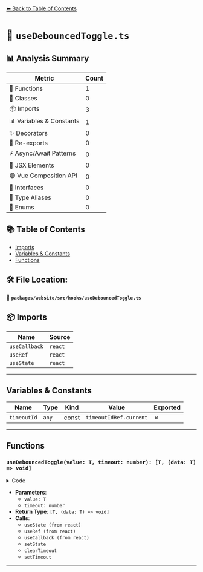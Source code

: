 [⬅️ Back to Table of Contents](../../../../index.md)

# 📄 `useDebouncedToggle.ts`

## 📊 Analysis Summary

| Metric | Count |
|--------|-------|
| 🔧 Functions | 1 |
| 🧱 Classes | 0 |
| 📦 Imports | 3 |
| 📊 Variables & Constants | 1 |
| ✨ Decorators | 0 |
| 🔄 Re-exports | 0 |
| ⚡ Async/Await Patterns | 0 |
| 💠 JSX Elements | 0 |
| 🟢 Vue Composition API | 0 |
| 📐 Interfaces | 0 |
| 📑 Type Aliases | 0 |
| 🎯 Enums | 0 |

## 📚 Table of Contents

- [Imports](#imports)
- [Variables & Constants](#variables-constants)
- [Functions](#functions)

## 🛠️ File Location:
📂 **`packages/website/src/hooks/useDebouncedToggle.ts`**

## 📦 Imports

| Name | Source |
|------|--------|
| `useCallback` | `react` |
| `useRef` | `react` |
| `useState` | `react` |


---

## Variables & Constants

| Name | Type | Kind | Value | Exported |
|------|------|------|-------|----------|
| `timeoutId` | `any` | const | `timeoutIdRef.current` | ✗ |


---

## Functions

### `useDebouncedToggle(value: T, timeout: number): [T, (data: T) => void]`

<details><summary>Code</summary>

```ts
export function useDebouncedToggle<T>(
  value: T,
  timeout = 1000,
): [T, (data: T) => void] {
  const [state, setState] = useState<T>(value);
  const timeoutIdRef = useRef<NodeJS.Timeout>();

  const update = useCallback(
    (data: T) => {
      setState(data);
      const timeoutId = timeoutIdRef.current;
      if (timeoutId) {
        timeoutIdRef.current = undefined;
        clearTimeout(timeoutId);
      }
      timeoutIdRef.current = setTimeout(() => {
        setState(value);
      }, timeout);
    },
    [timeout, value],
  );

  return [state, update];
}
```
</details>

- **Parameters**:
  - `value: T`
  - `timeout: number`
- **Return Type**: `[T, (data: T) => void]`
- **Calls**:
  - `useState (from react)`
  - `useRef (from react)`
  - `useCallback (from react)`
  - `setState`
  - `clearTimeout`
  - `setTimeout`

---
